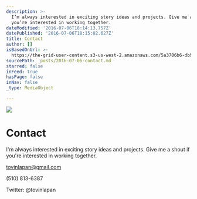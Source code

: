 ```yaml
---
description: >-
  I’m always interested in exciting story ideas and projects. Give me a shout if
  you’re interested in working together.
dateModified: '2016-07-06T18:14:13.757Z'
datePublished: '2016-07-06T18:15:02.627Z'
title: Contact
author: []
isBasedOnUrl: >-
  https://the-grid-user-content.s3-us-west-2.amazonaws.com/5a3706b6-db9c-4d54-b07f-0b2722fbc74a.jpg
sourcePath: _posts/2016-07-06-contact.md
starred: false
inFeed: true
hasPage: false
inNav: false
_type: MediaObject

---
```

![](https://imgflo.herokuapp.com/graph/vahj1ThiexotieMo/a168a1d11f79bacfc65f2ed20f09970f/croprotate.jpg?cropheight=1080&cropwidth=744&degrees=0&input=https%3A%2F%2Fthe-grid-user-content.s3-us-west-2.amazonaws.com%2F5a3706b6-db9c-4d54-b07f-0b2722fbc74a.jpg&x=168&y=0)

# Contact

I'm always interested in exciting story ideas and projects. Give me a shout if you're interested in working together.

tovinlapan@gmail.com

(510) 813-6387

Twitter: @tovinlapan